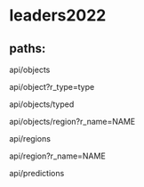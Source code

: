 # leaders2022

## paths:

api/objects

api/object?r_type=type

api/objects/typed

api/objects/region?r_name=NAME

api/regions

api/region?r_name=NAME

api/predictions
